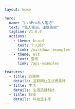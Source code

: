 ```yaml
---
layout: home

hero:
  name: "LzhPro私人笔记"
  text: "私人笔记，谨慎查阅"
  tagline: V1.0.0
  actions:
    - theme: brand
      text: 个人简介
      link: /markdown-examples
    - theme: alt
      text: 查阅
      link: /api-examples

features:
  - title: 互联网
    details: 互联网让生活更美好
  - title: 生活
    details: 生活造就科技
  - title: 科技
    details: 科技是未来
---
```


